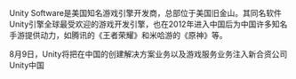Unity Software是美国知名游戏引擎开发商，总部位于美国旧金山。其同名软件Unity引擎全球最受欢迎的游戏开发引擎，也在2012年进入中国后为中国许多知名手游提供动力，如腾讯的《王者荣耀》和米哈游的《原神》等。


8月9日，Unity将把在中国的创建解决方案业务以及游戏服务业务注入新合资公司Unity中国
